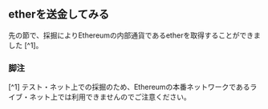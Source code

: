 ## etherを送金してみる

先の節で、採掘によりEthereumの内部通貨であるetherを取得することができました [^1]。




### 脚注
[^1] テスト・ネット上での採掘のため、Ethereumの本番ネットワークであるライブ・ネット上では利用できませんのでご注意ください。

